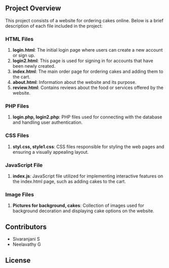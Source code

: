 ## Project Overview

This project consists of a website for ordering cakes online. Below is a brief description of each file included in the project:

### HTML Files

1. **login.html**: The initial login page where users can create a new account or sign up.
2. **login2.html**: This page is used for signing in for accounts that have been newly created.
3. **index.html**: The main order page for ordering cakes and adding them to the cart.
4. **about.html**: Information about the website and its purpose.
5. **review.html**: Contains reviews about the food or services offered by the website.

### PHP Files

1. **login.php, login2.php**: PHP files used for connecting with the database and handling user authentication.

### CSS Files

1. **styl.css, style1.css**: CSS files responsible for styling the web pages and ensuring a visually appealing layout.

### JavaScript File

1. **index.js**: JavaScript file utilized for implementing interactive features on the index.html page, such as adding cakes to the cart.

### Image Files

1. **Pictures for background, cakes**: Collection of images used for background decoration and displaying cake options on the website.

## Contributors

- Sivaranjani S
- Neelavathy G

## License

